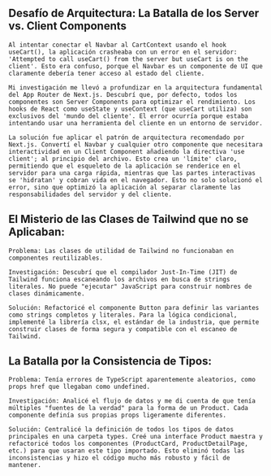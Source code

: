 ## Desafío de Arquitectura: La Batalla de los Server vs. Client Components

    Al intentar conectar el Navbar al CartContext usando el hook useCart(), la aplicación crasheaba con un error en el servidor: 'Attempted to call useCart() from the server but useCart is on the client'. Esto era confuso, porque el Navbar es un componente de UI que claramente debería tener acceso al estado del cliente.

    Mi investigación me llevó a profundizar en la arquitectura fundamental del App Router de Next.js. Descubrí que, por defecto, todos los componentes son Server Components para optimizar el rendimiento. Los hooks de React como useState y useContext (que useCart utiliza) son exclusivos del 'mundo del cliente'. El error ocurría porque estaba intentando usar una herramienta del cliente en un entorno de servidor.

    La solución fue aplicar el patrón de arquitectura recomendado por Next.js. Convertí el Navbar y cualquier otro componente que necesitara interactividad en un Client Component añadiendo la directiva 'use client'; al principio del archivo. Esto crea un 'límite' claro, permitiendo que el esqueleto de la aplicación se renderice en el servidor para una carga rápida, mientras que las partes interactivas se 'hidratan' y cobran vida en el navegador. Esto no solo solucionó el error, sino que optimizó la aplicación al separar claramente las responsabilidades del servidor y del cliente.

## El Misterio de las Clases de Tailwind que no se Aplicaban:

    Problema: Las clases de utilidad de Tailwind no funcionaban en componentes reutilizables.

    Investigación: Descubrí que el compilador Just-In-Time (JIT) de Tailwind funciona escaneando los archivos en busca de strings literales. No puede "ejecutar" JavaScript para construir nombres de clases dinámicamente.

    Solución: Refactoricé el componente Button para definir las variantes como strings completos y literales. Para la lógica condicional, implementé la librería clsx, el estándar de la industria, que permite construir clases de forma segura y compatible con el escaneo de Tailwind.

## La Batalla por la Consistencia de Tipos:

    Problema: Tenía errores de TypeScript aparentemente aleatorios, como props href que llegaban como undefined.

    Investigación: Analicé el flujo de datos y me di cuenta de que tenía múltiples "fuentes de la verdad" para la forma de un Product. Cada componente definía sus propias props ligeramente diferentes.

    Solución: Centralicé la definición de todos los tipos de datos principales en una carpeta types. Creé una interface Product maestra y refactoricé todos los componentes (ProductCard, ProductDetailPage, etc.) para que usaran este tipo importado. Esto eliminó todas las inconsistencias y hizo el código mucho más robusto y fácil de mantener.
